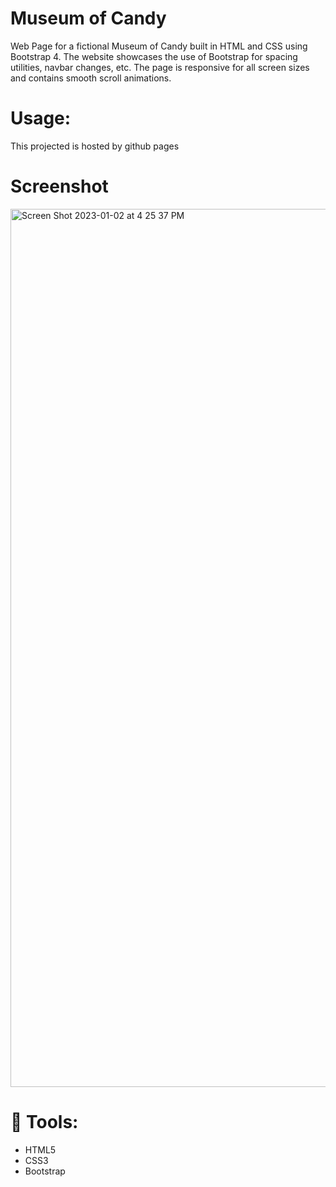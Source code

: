 # Museum of Candy
Web Page for a fictional Museum of Candy built in HTML and CSS using Bootstrap 4. The website showcases the use of Bootstrap for spacing utilities, navbar changes, etc. The page is responsive for all screen sizes and contains smooth scroll animations.

# Usage:
This projected is hosted by github pages 

# Screenshot
<img width="1405" alt="Screen Shot 2023-01-02 at 4 25 37 PM" src="https://user-images.githubusercontent.com/106827018/210287024-b82a2235-f55c-4d20-800c-103d8d9cfcf9.png">

#  🔧 Tools:
* HTML5
* CSS3
* Bootstrap
